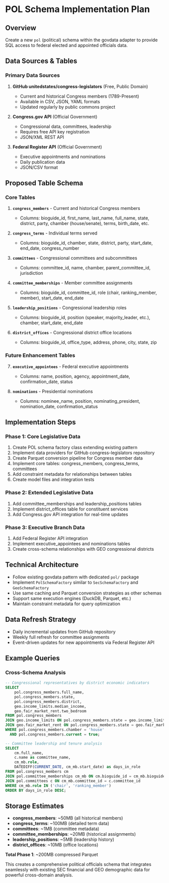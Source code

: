 # POL Schema Implementation Plan

## Overview
Create a new `pol` (political) schema within the govdata adapter to provide SQL access to federal elected and appointed officials data.

## Data Sources & Tables

### Primary Data Sources
1. **GitHub unitedstates/congress-legislators** (Free, Public Domain)
   - Current and historical Congress members (1789-Present)
   - Available in CSV, JSON, YAML formats
   - Updated regularly by public commons project

2. **Congress.gov API** (Official Government)
   - Congressional data, committees, leadership
   - Requires free API key registration
   - JSON/XML REST API

3. **Federal Register API** (Official Government)
   - Executive appointments and nominations
   - Daily publication data
   - JSON/CSV format

## Proposed Table Schema

### Core Tables
1. **`congress_members`** - Current and historical Congress members
   - Columns: bioguide_id, first_name, last_name, full_name, state, district, party, chamber (house/senate), terms, birth_date, etc.

2. **`congress_terms`** - Individual terms served
   - Columns: bioguide_id, chamber, state, district, party, start_date, end_date, congress_number

3. **`committees`** - Congressional committees and subcommittees
   - Columns: committee_id, name, chamber, parent_committee_id, jurisdiction

4. **`committee_memberships`** - Member committee assignments
   - Columns: bioguide_id, committee_id, role (chair, ranking_member, member), start_date, end_date

5. **`leadership_positions`** - Congressional leadership roles
   - Columns: bioguide_id, position (speaker, majority_leader, etc.), chamber, start_date, end_date

6. **`district_offices`** - Congressional district office locations
   - Columns: bioguide_id, office_type, address, phone, city, state, zip

### Future Enhancement Tables
7. **`executive_appointees`** - Federal executive appointments
   - Columns: name, position, agency, appointment_date, confirmation_date, status

8. **`nominations`** - Presidential nominations
   - Columns: nominee_name, position, nominating_president, nomination_date, confirmation_status

## Implementation Steps

### Phase 1: Core Legislative Data
1. Create POL schema factory class extending existing pattern
2. Implement data providers for GitHub congress-legislators repository
3. Create Parquet conversion pipeline for Congress member data
4. Implement core tables: congress_members, congress_terms, committees
5. Add constraint metadata for relationships between tables
6. Create model files and integration tests

### Phase 2: Extended Legislative Data
1. Add committee_memberships and leadership_positions tables
2. Implement district_offices table for constituent services
3. Add Congress.gov API integration for real-time updates

### Phase 3: Executive Branch Data
1. Add Federal Register API integration
2. Implement executive_appointees and nominations tables
3. Create cross-schema relationships with GEO congressional districts

## Technical Architecture
- Follow existing govdata pattern with dedicated `pol/` package
- Implement `PolSchemaFactory` similar to `SecSchemaFactory` and `GeoSchemaFactory`
- Use same caching and Parquet conversion strategies as other schemas
- Support same execution engines (DuckDB, Parquet, etc.)
- Maintain constraint metadata for query optimization

## Data Refresh Strategy
- Daily incremental updates from GitHub repository
- Weekly full refresh for committee assignments
- Event-driven updates for new appointments via Federal Register API

## Example Queries

### Cross-Schema Analysis
```sql
-- Congressional representatives by district economic indicators
SELECT
    pol.congress_members.full_name,
    pol.congress_members.state,
    pol.congress_members.district,
    geo.income_limits.median_income,
    geo.fair_market_rent.two_bedroom
FROM pol.congress_members
JOIN geo.income_limits ON pol.congress_members.state = geo.income_limits.state_alpha
JOIN geo.fair_market_rent ON pol.congress_members.state = geo.fair_market_rent.state
WHERE pol.congress_members.chamber = 'house'
  AND pol.congress_members.current = true;

-- Committee leadership and tenure analysis
SELECT
    cm.full_name,
    c.name as committee_name,
    cm_mb.role,
    DATEDIFF(CURRENT_DATE, cm_mb.start_date) as days_in_role
FROM pol.congress_members cm
JOIN pol.committee_memberships cm_mb ON cm.bioguide_id = cm_mb.bioguide_id
JOIN pol.committees c ON cm_mb.committee_id = c.committee_id
WHERE cm_mb.role IN ('chair', 'ranking_member')
ORDER BY days_in_role DESC;
```

## Storage Estimates
- **congress_members**: ~50MB (all historical members)
- **congress_terms**: ~100MB (detailed term data)
- **committees**: ~1MB (committee metadata)
- **committee_memberships**: ~20MB (historical assignments)
- **leadership_positions**: ~5MB (leadership history)
- **district_offices**: ~10MB (office locations)

**Total Phase 1**: ~200MB compressed Parquet

This creates a comprehensive political officials schema that integrates seamlessly with existing SEC financial and GEO demographic data for powerful cross-domain analysis.
